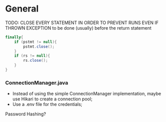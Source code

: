 # General

TODO: CLOSE EVERY STATEMENT IN ORDER TO PREVENT RUNS EVEN IF THROWN EXCEPTION
to be done (usually) before the return statement
```java
finally{
    if (pstmt != null){
        pstmt.close();
    }
    if (rs != null){
        rs.close();
    }
}
```

### ConnectionManager.java

- Instead of using the simple ConnectionManager implementation, maybe use Hikari to create a connection pool;
- Use a .env file for the credentials;

Password Hashing?